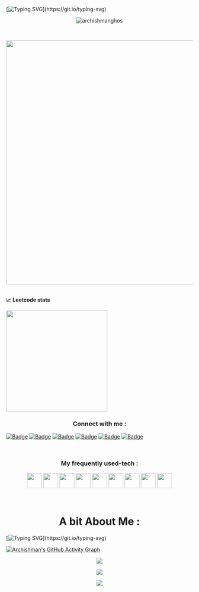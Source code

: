 [![Typing SVG](https://readme-typing-svg.herokuapp.com?color=FFC947&size=40&center=true&vCenter=true&multiline=true&width=1000&height=250&lines=Hey!+I+am+Archishman+Ghosh.;A+full-time+Competitive+Programmer.;And+a+part-time+Web-Developer.;Let+me+bring+you+some+pop-corn!)](https://git.io/typing-svg)
<p align="center"> <img src="https://profile-counter.glitch.me/{archishmanghos}/count.svg" alt="archishmanghos" /> </p>
<br>
<p align=center><img width="660px" src="https://miro.medium.com/max/1300/1*J7163_O9rLungyF7YPoZgA.png"></p>
<br>
<b>&#128200; Leetcode stats</b>
<p float="left">
<img height="273em" src="https://leetcard.jacoblin.cool/semicolonised?theme=light&font=Karma&ext=contest" />
<!-- <img height="280em" src="https://raw.githubusercontent.com/archishmanghos/cf-stats/main/output/light_card.svg" /> -->
</p>
<h3 align="center">Connect with me :</h3>
<p align="center">

 [![Badge](https://img.shields.io/badge/LinkedIn-0077B5?style=for-the-badge&logo=linkedin&logoColor=white)](https://www.linkedin.com/in/archishman-ghosh-b83330198/)
 [![Badge](https://img.shields.io/badge/Facebook-1877F2?style=for-the-badge&logo=facebook&logoColor=white)](https://www.facebook.com/profile.php?id=100011552236202)
 [![Badge](https://cp-logo.vercel.app/codechef/archishmanghos)](https://www.codechef.com/users/archishmanghos)
 [![Badge](https://cp-logo.vercel.app/codeforces/OR-chi)](https://codeforces.com/profile/OR-chi)
 [![Badge](https://cp-logo.vercel.app/atcoder/archishmanghos)](https://atcoder.jp/users/archishmanghos)
 [![Badge](https://cp-logo.vercel.app/leetcode/archishmanghos)](https://www.leetcode.com/archishmanghos)

</p>
<br>
<h3 align=center>My frequently used-tech :</h3>

 <p align=center>
  <a target="_blank"><img  width="40px" src="https://seeklogo.com/images/G/git-logo-CD8D6F1C09-seeklogo.com.png"/></a>
  <a target="_blank"><img  width="40px" src="https://seeklogo.com/images/C/c-logo-43CE78FF9C-seeklogo.com.png"/></a>
  <a target="_blank"><img  width="40px" src="https://seeklogo.com/images/H/html5-without-wordmark-color-logo-14D252D878-seeklogo.com.png"/></a>
  <a target="_blank"><img  width="40px" src="https://upload.wikimedia.org/wikipedia/commons/d/d5/CSS3_logo_and_wordmark.svg"/></a>
  <a target="_blank"><img  width="40px" src="https://upload.wikimedia.org/wikipedia/commons/b/b2/Bootstrap_logo.svg"/></a>
  <a target="_blank"><img  width="40px" src="https://upload.wikimedia.org/wikipedia/commons/9/99/Unofficial_JavaScript_logo_2.svg"/></a>
  <a target="_blank"><img  width="40px" src="https://upload.wikimedia.org/wikipedia/commons/d/d9/Node.js_logo.svg"/></a>
  <a target="_blank"><img width="40px" src="https://upload.wikimedia.org/wikipedia/en/d/d2/Sublime_Text_3_logo.png"/></a>
  <a target="_blank"><img width="40px" src="https://upload.wikimedia.org/wikipedia/commons/thumb/9/9a/Visual_Studio_Code_1.35_icon.svg/768px-Visual_Studio_Code_1.35_icon.svg.png"/></a>
</p>
 <br>
 
 <h1 align=center>A bit About Me :</h1>
 
 [![Typing SVG](https://readme-typing-svg.herokuapp.com?color=FFC947&size=28&center=true&vCenter=true&multiline=true&width=1000&height=350&lines=A+student+at+Jalpaiguri+Government+Engineering+College.;Currently+pursuing+BTech+in+Information+Technology.;Competitive+Programmer+by+Heart.;I+maintain+2+repos+for+CP,++check+them+out!;Aaand%2C+I+am+a+car-fanatic+:+D;Would+love+to+connect+with+you!;Just+drop+a+mail+at+ag2324%40it.jgec.ac.in;Actively+looking+for+SDE+and+technical-content+internships.;Until+we+meet+again,+Keep+Hustling!;)](https://git.io/typing-svg)
 
[![Archishman's GitHub Activity Graph](https://activity-graph.herokuapp.com/graph?username=archishmanghos&theme=react-dark&line=69bb20&point=69bb84)](https://github.com/archishmanghos)
<p align=center><img src ="https://github-readme-streak-stats.herokuapp.com?user=archishmanghos&theme=darcula&hide_border=false&background=FFFFFF00&theme=merko"></p>

<p align=center><img src="https://github-readme-stats.vercel.app/api?username=archishmanghos&show_icons=true&theme=merko"></p>

<p align=center><img src="https://github-readme-stats.vercel.app/api/top-langs/?username=archishmanghos"></p>
